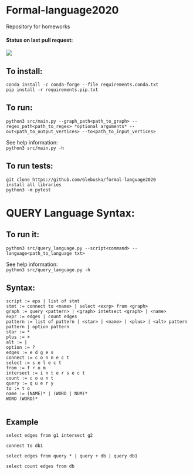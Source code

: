 # Formal-language2020
Repository for homeworks
#### Status on last pull request:<br>
<img src ="https://github.com/Glebuska/formal-language2020/workflows/Pytest/badge.svg"><br>

## To install: <br>
```
conda install -c conda-forge --file requirements.conda.txt
pip install -r requirements.pip.txt
```

## To run: <br>
```
python3 src/main.py --graph_path<path_to_graph> --regex_path<path_to_regex> *optional arguments* --out<path_to_output_vertices> --to<path_to_input_vertices>

```
See help information: <br>
``` python3 src/main.py -h ```

## To run tests: <br>
```
git clone https://github.com/Glebuska/formal-language2020
install all libraries
python3 -m pytest 
```

# QUERY Language Syntax: <br>

## To run it:
```
python3 src/query_language.py --script<command> --language<path_to_language txt>

```
See help information: <br>
``` python3 src/query_language.py -h ```

## Syntax:
```
script := eps | list of stmt
stmt := connect to <name> | select <exrp> from <graph>
graph := query <pattern> | <graph> intetsect <graph> | <name>
expr := edges | count edges
pattern := list of pattern | <star> | <name> | <plus> | <alt> pattern pattern | option pattern
star := *
plus := +
alt := |
option := ?
edges := e d g e s
connect := c o n n e c t
select := s e l e c t
from := f r o m
intersect := i n t e r s e c t
count := c o u n t
query := q u e r y
to := t o
name := (NAME)* | (WORD | NUM)*
WORD (WORD)*
 
```
## Example <br>
```
select edges from g1 intersect g2
```
```
connect to db1
```

```
select edges from query * | query + db | query db1
```
```
select count edges from db
```
